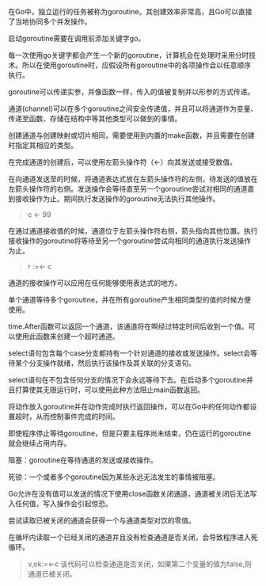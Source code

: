 在Go中，独立运行的任务被称为goroutine。其创建效率非常高，且Go可以直接了当地协同多个并发操作。

启动goroutine需要在调用前添加关键字go。

每一次使用go关键字都会产生一个新的goroutine，计算机会在处理时采用分时技术。所以在使用goroutine时，应假设所有goroutine中的各项操作会以任意顺序执行。

goroutine可以传递实参，并像函数一样，传入的值被复制并以形参的方式传递。

通道(channel)可以在多个goroutine之间安全传递值，并且可以将通道作为变量、传递至函数、存储在结构中等其他类型可以做到的事情。

创建通道与创建映射或切片相同，需要使用到内置的make函数，并且需要在创建时指定其相应的类型。

在完成通道的创建后，可以使用左箭头操作符（<-）向其发送或接受数值。

在向通道发送至的时候，将通道表达式放在左箭头操作符的左侧，待发送的值放在左箭头操作符的右侧。发送操作会等待直至另一个goroutine尝试对相同的通道直到接收操作为止。期间执行发送操作的goroutine无法执行其他操作。
>c <- 99

在通过通道接收值的时候，通道位于左箭头操作符右侧，箭头指向其他位置。执行接收操作的goroutine将等待至另一个goroutine尝试向相同的通道执行发送操作为止。
>r :=<- c

通道的接收操作可以应用在任何能够使用表达式的地方。

单个通道等待多个goroutine，并在所有goroutine产生相同类型的值的时候方便使用。

time.After函数可以返回一个通道，该通道将在啊经过特定时间后收到一个值。可以使用此函数来创建一个超时通道。

select语句包含每个case分支都持有一个针对通道的接收或发送操作。select会等待某个分支操作就绪，然后执行该操作及其关联的分支语句。

select语句在不包含任何分支的情况下会永远等待下去。在启动多个goroutine并且打算使其无限运行时，可以使用此种方法阻止main函数返回。

将动作放入goroutine并在动作完成时执行返回操作，可以在Go中的任何动作都设置超时，从而控制事件完成的时间。

即使程序停止等待goroutine，但是只要主程序尚未结束，仍在运行的goroutine就会继续占用内存。

阻塞：goroutine在等待通道的发送或接收操作。

死锁：一个或者多个goroutine因为某些永远无法发生的事情被阻塞。

Go允许在没有值可以发送的情况下使用close函数关闭通道，通道被关闭后无法写入任何值，写入操作会引起惊恐。

尝试读取已被关闭的通道会获得一个与通道类型对饮的零值。

在循坏内读取一个已经关闭的通道并且没有检查通道是否关闭，会导致程序进入死循环。

>v,ok:=<-c
该代码可以检查通道是否关闭，如果第二个变量的值为false,则通道已被关闭。
